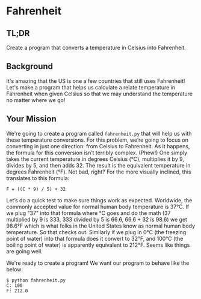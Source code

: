# Fahrenheit

## TL;DR

Create a program that converts a temperature in Celsius into Fahrenheit.

## Background

It's amazing that the US is one a few countries that still uses Fahrenheit! Let's make a program that helps us calculate a relate temperature in Fahrenheit when given Celsius so that we may understand the temperature no matter where we go!

## Your Mission

We're going to create a program called `fahrenheit.py` that will help us with these temperature conversions. For this problem, we’re going to focus on converting in just one direction: from Celsius to Fahrenheit. As it happens, the formula for this conversion isn’t terribly complex. (Phew!) One simply takes the current temperature in degrees Celsius (°C), multiplies it by 9, divides by 5, and then adds 32. The result is the equivalent temperature in degrees Fahrenheit (°F). Not bad, right? For the more visually inclined, this translates to this formula:

```
F = ((C * 9) / 5) + 32
```

Let’s do a quick test to make sure things work as expected. Worldwide, the commonly accepted value for normal human body temperature is 37°C. If we plug "37" into that formula where °C goes and do the math (37 multiplied by 9 is 333, 333 divided by 5 is 66.6, 66.6 + 32 is 98.6) we get 98.6°F which is what folks in the United States know as normal human body temperature. So that checks out. Similarly if we plug in 0°C (the freezing point of water) into that formula does it convert to 32°F, and 100°C (the boiling point of water) is apparently equivalent to 212°F. Seems like things are going well.

We're ready to create a program! We want our program to behave like the below:

```
$ python fahrenheit.py
C: 100
F: 212.0
```
